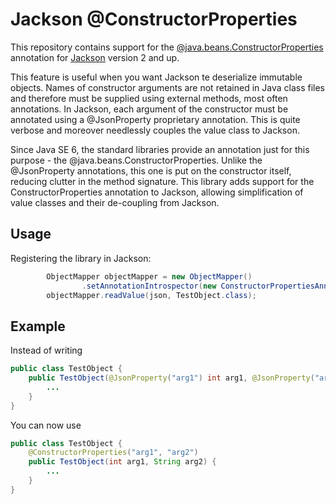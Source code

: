 Jackson @ConstructorProperties
==============================

This repository contains support for the [@java.beans.ConstructorProperties][1] annotation for [Jackson][2] version 2 and up.

This feature is useful when you want Jackson te deserialize immutable objects. Names of constructor arguments are not retained in Java class files and therefore must be supplied using external methods, most often annotations.
In Jackson, each argument of the constructor must be annotated using a @JsonProperty proprietary annotation. This is quite verbose and moreover needlessly couples the value class to Jackson.

Since Java SE 6, the standard libraries provide an annotation just for this purpose - the @java.beans.ConstructorProperties. Unlike the @JsonProperty annotations, this one is put on the constructor itself, reducing clutter in the method signature.
This library adds support for the ConstructorProperties annotation to Jackson, allowing simplification of value classes and their de-coupling from Jackson.

Usage
-----

Registering the library in Jackson:

```java
        ObjectMapper objectMapper = new ObjectMapper()
                .setAnnotationIntrospector(new ConstructorPropertiesAnnotationIntrospector());
        objectMapper.readValue(json, TestObject.class);
```

Example
-----

Instead of writing

```java
public class TestObject {
    public TestObject(@JsonProperty("arg1") int arg1, @JsonProperty("arg2") String arg2) {
        ...
    }
}
```

You can now use

```java
public class TestObject {
    @ConstructorProperties("arg1", "arg2")
    public TestObject(int arg1, String arg2) {
        ...
    }
}
```

[1]: http://download.oracle.com/javase/6/docs/api/java/beans/ConstructorProperties.html
[2]: https://github.com/FasterXML/jackson
